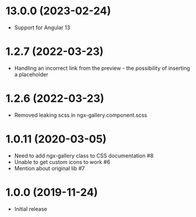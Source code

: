 <a name="13.0.0"></a>
# 13.0.0 (2023-02-24)

* Support for Angular 13

<a name="1.2.7"></a>
# 1.2.7 (2022-03-23)

* Handling an incorrect link from the preview - the possibility of inserting a placeholder

<a name="1.2.6"></a>
# 1.2.6 (2022-03-23)

* Removed leaking scss in ngx-gallery.component.scss

<a name="1.0.11"></a>
# 1.0.11 (2020-03-05)

* Need to add ngx-gallery class to CSS documentation #8
* Unable to get custom icons to work #6
* Mention about original lib #7

<a name="1.0.0"></a>
# 1.0.0 (2019-11-24)

* Initial release

